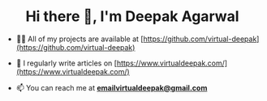 <h1 align="center">Hi there 👋, I'm Deepak Agarwal</h1>

- 👨‍💻 All of my projects are available at [https://github.com/virtual-deepak](https://github.com/virtual-deepak)

- 📝 I regularly write articles on [https://www.virtualdeepak.com/](https://www.virtualdeepak.com/)

- 📫 You can reach me at **emailvirtualdeepak@gmail.com**
